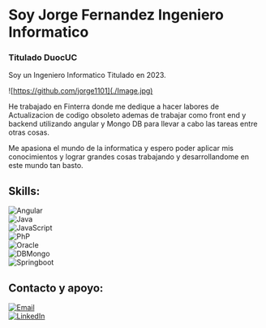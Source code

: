 #  Soy Jorge Fernandez Ingeniero Informatico 
### Titulado DuocUC
Soy un Ingeniero Informatico Titulado en 2023.

![https://github.com/jorge1101](./Image.jpg)

He trabajado en Finterra donde me dedique a hacer labores de Actualizacion de codigo obsoleto ademas de trabajar como front end y backend utilizando angular y Mongo DB para llevar a cabo las tareas entre otras cosas.
 
Me apasiona el mundo de la informatica y espero poder aplicar mis conocimientos y lograr grandes cosas trabajando y desarrollandome en este mundo tan basto.

## Skills:
![Angular](https://img.shields.io/badge/Angular-800020?style=for-the-badge&logo=angular&logoColor=white&labelColor=101010)</br>
![Java](https://img.shields.io/badge/Java-F57C00?style=for-the-badge&logo=openjdk&logoColor=white&labelColor=101010)</br>
![JavaScript](https://img.shields.io/badge/JavaScript-F7DF1E?style=for-the-badge&logo=javascript&logoColor=white&labelColor=101010)</br>
![PhP](https://img.shields.io/badge/PHP-787CB5?style=for-the-badge&logo=php&logoColor=white&labelColor=101010)</br>
![Oracle](https://img.shields.io/badge/Oracle-E94E1B?style=for-the-badge&logo=oracle&logoColor=white&labelColor=101010)</br>
![DBMongo](https://img.shields.io/badge/MongoDB-47A248?style=for-the-badge&logo=mongodb&logoColor=white&labelColor=101010)</br>
![Springboot](https://img.shields.io/badge/Spring%20Boot-6DB33F?style=for-the-badge&logo=spring&logoColor=white&labelColor=101010)</br>

## Contacto y apoyo:
[![Email](https://img.shields.io/badge/Email-jor.fernandezj%40duocuc.cl-101010?style=for-the-badge&logo=mail&logoColor=white)](mailto:jor.fernandezj@duocuc.cl)</br>
[![LinkedIn](https://img.shields.io/badge/LinkedIn-0A66C2?style=for-the-badge&logo=linkedin&logoColor=white)](https://www.linkedin.com/in/jorge-fernandez-5b8042246/)</br>
